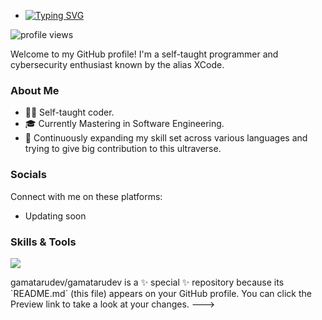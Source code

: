- <a href="https://git.io/typing-svg"><img src="https://readme-typing-svg.demolab.com?font=Fira+Code&pause=1000&color=00FF00&width=435&lines=Hey%2C+It's+Me+GAMATARUdev!" alt="Typing SVG" /></a>

<p align="left">
  <img src="https://komarev.com/ghpvc/?username=GAMATARUdev&color=red&style=flat-square" alt="profile views">
</p>


Welcome to my GitHub profile! I'm a self-taught programmer and cybersecurity enthusiast known by the alias XCode.<br>
<a href="https://t.me/GAMATARU">
</a>


### About Me
- 👨‍💻 Self-taught coder.
- 🎓 Currently Mastering in Software Engineering.
- 🌱 Continuously expanding my skill set across various languages and trying to give big contribution to this ultraverse.

### Socials
Connect with me on these platforms:
- Updating soon


### Skills & Tools
<p align="left">
  <a href="https://skillicons.dev">
    <img src="https://skillicons.dev/icons?i=cpp,java,bash,reverse engineering,python,xml,lua" />
  </a>
</p>
gamatarudev/gamatarudev is a ✨ special ✨ repository because its `README.md` (this file) appears on your GitHub profile.
You can click the Preview link to take a look at your changes.
--->
